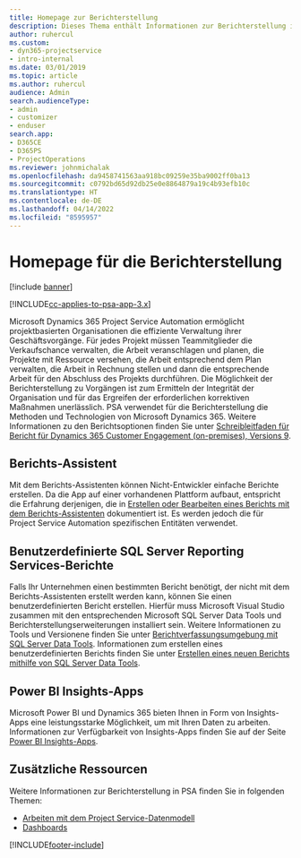 ```yaml
---
title: Homepage zur Berichterstellung
description: Dieses Thema enthält Informationen zur Berichterstellung in Dynamics 365 Project Service Automation.
author: ruhercul
ms.custom:
- dyn365-projectservice
- intro-internal
ms.date: 03/01/2019
ms.topic: article
ms.author: ruhercul
audience: Admin
search.audienceType:
- admin
- customizer
- enduser
search.app:
- D365CE
- D365PS
- ProjectOperations
ms.reviewer: johnmichalak
ms.openlocfilehash: da9458741563aa918bc09259e35ba9002ff0ba13
ms.sourcegitcommit: c0792bd65d92db25e0e8864879a19c4b93efb10c
ms.translationtype: HT
ms.contentlocale: de-DE
ms.lasthandoff: 04/14/2022
ms.locfileid: "8595957"
---
```

# <a name="reporting-home-page"></a>Homepage für die Berichterstellung

[!include [banner](../includes/psa-now-project-operations.md)]

[!INCLUDE[cc-applies-to-psa-app-3.x](../includes/cc-applies-to-psa-app-3x.md)]

Microsoft Dynamics 365 Project Service Automation ermöglicht projektbasierten Organisationen die effiziente Verwaltung ihrer Geschäftsvorgänge. Für jedes Projekt müssen Teammitglieder die Verkaufschance verwalten, die Arbeit veranschlagen und planen, die Projekte mit Ressource versehen, die Arbeit entsprechend dem Plan verwalten, die Arbeit in Rechnung stellen und dann die entsprechende Arbeit für den Abschluss des Projekts durchführen. Die Möglichkeit der Berichterstellung zu Vorgängen ist zum Ermitteln der Integrität der Organisation und für das Ergreifen der erforderlichen korrektiven Maßnahmen unerlässlich. PSA verwendet für die Berichterstellung die Methoden und Technologien von Microsoft Dynamics 365. Weitere Informationen zu den Berichtsoptionen finden Sie unter [Schreibleitfaden für Bericht für Dynamics 365 Customer Engagement (on-premises), Versions 9](/dynamics365/customerengagement/on-premises/analytics/reporting-analytics-with-dynamics-365).

## <a name="report-wizard"></a>Berichts-Assistent

Mit dem Berichts-Assistenten können Nicht-Entwickler einfache Berichte erstellen. Da die App auf einer vorhandenen Plattform aufbaut, entspricht die Erfahrung derjenigen, die in [Erstellen oder Bearbeiten eines Berichts mit dem Berichts-Assistenten](/dynamics365/customerengagement/on-premises/basics/create-edit-copy-report-wizard) dokumentiert ist. Es werden jedoch die für Project Service Automation spezifischen Entitäten verwendet.

## <a name="custom-sql-server-reporting-services-reports"></a>Benutzerdefinierte SQL Server Reporting Services-Berichte

Falls Ihr Unternehmen einen bestimmten Bericht benötigt, der nicht mit dem Berichts-Assistenten erstellt werden kann, können Sie einen benutzerdefinierten Bericht erstellen. Hierfür muss Microsoft Visual Studio zusammen mit den entsprechenden Microsoft SQL Server Data Tools und Berichterstellungserweiterungen installiert sein. Weitere Informationen zu Tools und Versionene finden Sie unter [Berichtverfassungsumgebung mit SQL Server Data Tools](/dynamics365/customerengagement/on-premises/analytics/report-writing-environment-using-sql-server-data-tools). Informationen zum erstellen eines benutzerdefinierten Berichts finden Sie unter [Erstellen eines neuen Berichts mithilfe von SQL Server Data Tools](/dynamics365/customerengagement/on-premises/analytics/create-a-new-report-using-sql-server-data-tools).

## <a name="power-bi-insights-apps"></a>Power BI Insights-Apps

Microsoft Power BI und Dynamics 365 bieten Ihnen in Form von Insights-Apps eine leistungsstarke Möglichkeit, um mit Ihren Daten zu arbeiten. Informationen zur Verfügbarkeit von Insights-Apps finden Sie auf der Seite [Power BI Insights-Apps](https://powerbi.microsoft.com/power-bi-insights-apps/).


## <a name="additional-resources"></a>Zusätzliche Ressourcen
Weitere Informationen zur Berichterstellung in PSA finden Sie in folgenden Themen:

- [Arbeiten mit dem Project Service-Datenmodell](reports-working-project-service-data-model.md)
- [Dashboards](reports-dashboards.md)



[!INCLUDE[footer-include](../includes/footer-banner.md)]
